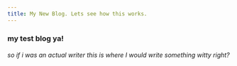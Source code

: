 ```yaml
---
title: My New Blog. Lets see how this works. 
---
```


### my test blog ya!

###### so if i was an actual writer this is where I would write something witty right?
